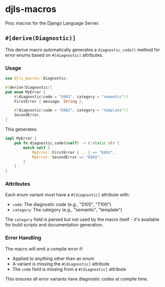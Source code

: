 # djls-macros

Proc macros for the Django Language Server.

## `#[derive(Diagnostic)]`

This derive macro automatically generates a `diagnostic_code()` method for error enums based on `#[diagnostic]` attributes.

### Usage

```rust
use djls_macros::Diagnostic;

#[derive(Diagnostic)]
pub enum MyError {
    #[diagnostic(code = "E001", category = "semantic")]
    FirstError { message: String },

    #[diagnostic(code = "E002", category = "template")]
    SecondError,
}
```

This generates:

```rust
impl MyError {
    pub fn diagnostic_code(&self) -> &'static str {
        match self {
            MyError::FirstError { .. } => "E001",
            MyError::SecondError => "E002",
        }
    }
}
```

### Attributes

Each enum variant must have a `#[diagnostic]` attribute with:
- `code`: The diagnostic code (e.g., "S105", "T100")
- `category`: The category (e.g., "semantic", "template")

The `category` field is parsed but not used by the macro itself - it's available for build scripts and documentation generation.

### Error Handling

The macro will emit a compile error if:
- Applied to anything other than an enum
- A variant is missing the `#[diagnostic]` attribute
- The `code` field is missing from a `#[diagnostic]` attribute

This ensures all error variants have diagnostic codes at compile time.
